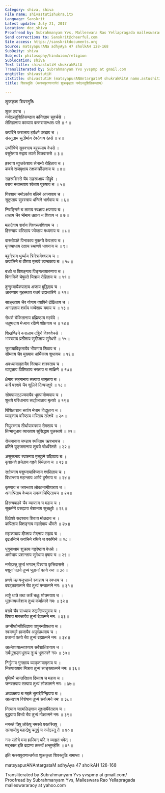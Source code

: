 ```yaml
---
Category: shiva, shiva
File name: shivastutishukra.itx
Language: Sanskrit
Latest update: July 21, 2017
Location: doc_shiva
Proofread by: Subrahmanyam Yvs, Malleswara Rao Yellapragada malleswararaoy at yahoo.com
Send corrections to: Sanskrit@cheerful.com
Site access: https://sanskritdocuments.org
Source: matsyapurANa adhyAya 47 sholkAH 128-168
SubDeity: shiva
Subject: philosophy/hinduism/religion
Sublocation: shiva
Text title: shivastutiH shukrakRitA
Transliterated by: Subrahmanyam Yvs yvspmp at gmail.com
engtitle: shivastutiH
itxtitle: shivastutiH (matsyapurANAntargataM shukrakRitA namo.astushitikaNThAya)
title: शिवस्तुतिः (मत्स्यपुराणान्तर्गतं शुक्रकृइता नमोऽस्तुशितिकण्ठाय)

---
```

  
 शुक्रकृता शिवस्तुतिः   
  
शुक्र उवाच ।  
नमोऽस्तुशितिकण्ठाय कनिष्ठाय सुवर्चसे ।  
लेलिहानाय काव्याय वत्सरायान्धसः पते ॥ १॥  
  
कपर्दिने करालाय हर्यक्ष्णे वरदाय च ।  
संस्तुताय सुतीर्थाय देवदेवाय रंहसे ॥ २॥  
  
उष्णीषिणे सुवक्त्राय बहुरूपाय वेधसे ।  
वसुरेताय रुद्राय तपसे चित्रवाससे ॥ ३॥  
  
ह्रस्वाय व्युप्तकेशाय सेनान्ये रोहिताय च ।  
कवये राजवृक्षाय तक्षकक्रीडनाय च ॥ ४॥  
  
सहस्रशिरसे चैव सहस्राक्षाय मीढुषे ।  
वराय भव्यरूपाय श्वेताय पुरुषाय च ॥ ५॥  
  
गिरशाय नमोऽर्काय बलिने आज्यपाय च ।  
सुतृप्ताय सुवस्त्राय धन्विने भार्गवाय च ॥ ६॥  
  
निषङ्गिणे च ताराय स्वक्षाय क्षपणाय च ।  
ताम्राय चैव भीमाय उग्राय च शिवाय च ॥ ७॥  
  
महादेवाय शर्वाय विश्वरूपशिवाय च ।  
हिरण्याय वरिष्ठाय ज्येष्ठाय मध्यमाय च ॥ ८॥  
  
वास्तोष्पते पिनाकाय मुक्तये केवलाय च ।  
मृगव्याधाय दक्षाय स्थाणवे भाषणाय च ॥ ९॥  
  
बहुनेत्राय धुर्य्याय त्रिनेत्रायेश्वराय च ।  
कपालिने च वीराय मृत्यवे त्र्यम्बकाय च ॥ १०॥  
  
बभ्रवे च पिशङ्गाय पिङ्गलायारुणाय च ।  
पिनाकिने चेषुमते चित्राय रोहिताय च ॥ ११॥  
  
दुन्दुभ्यायैकपादाय अजाय बुद्धिदाय च ।  
आरण्याय गृहस्थाय यतये ब्रह्मचारिणे ॥ १२॥  
  
साङ्ख्याय चैव योगाय व्यापिने दीक्षिताय च ।  
अनाहताय शर्वाय भव्येशाय यमाय च ॥ १३॥  
  
रोधसे चेकितानाय ब्रह्मिष्ठाय महर्षये ।  
चतुष्पदाय मेध्याय रक्षिणे शीघ्रगाय च ॥ १४॥  
  
शिखण्डिने करालाय दंष्ट्रिणे विश्ववेधसे ।  
भास्वराय प्रतीताय सुदीप्ताय सुमेधसे ॥ १५॥  
  
क्रूरायाविकृतायैव भीषणाय शिवाय च ।  
सौम्याय चैव मुख्याय धार्मिकाय शुभायच ॥ १६॥  
  
अवध्यायामृतायैव नित्याय शाश्वताय च ।  
व्यापृताय विशिष्टाय भरताय च साक्षिणे ॥ १७॥  
  
क्षेमाय सहमानाय सत्याय चामृताय च ।  
कर्त्रे परशवे चैव शूलिने दिव्यचक्षुषे ॥ १८॥  
  
सोमपायाऽऽज्यपायैव धूमपायोष्मपाय च ।  
शुचये परिधानाय सद्योजाताय मृत्यवे ॥ १९॥  
  
पिशिताशाय सर्वाय मेघाय विद्युताय च ।  
व्यावृत्ताय वरिष्ठाय भरिताय तरक्षवे ॥ २०॥  
  
त्रिपुरघ्नाय तीर्थायावक्राय रोमशाय च ।  
तिग्मायुधाय व्याख्याय सुसिद्धाय पुलस्तये ॥ २१॥  
  
रोचमानाय चण्डाय स्फीताय ऋषभायच ।  
व्रतिने युङ्जमानाय शुचये चोर्ध्वरेतसे ॥ २२॥  
  
असुरघ्नाय स्वाघ्नाय मृत्युघ्ने यज्ञियाय च ।  
कृशानवे प्रचेताय वह्नये निर्मलाय च ॥ २३॥  
  
रक्षोघ्नाय पशुघ्नायाविघ्नाय श्वसिताय च ।  
विभ्रान्ताय महान्ताय अर्णवे दुर्गमाय च ॥ २४॥  
  
कृष्णाय च जयन्ताय लोकानामीश्वराय च ।  
अनाश्रिताय वेध्याय समत्वाधिष्ठितायच ॥ २५॥  
  
हिरण्यबाहवे चैव व्याप्ताय च महाय च ।  
सुकर्मणे प्रसह्याय चेशानाय सुचक्षुषे ॥ २६॥  
  
क्षिप्रेषवे सदश्वाय शिवाय मोक्षदाय च ।  
कपिलाय पिशङ्गाय महादेवाय धीमते ॥ २७॥  
  
महाकायाय दीप्ताय रोदनाय सहाय च ।  
दृढधन्विने कवचिने रथिने च वरूथिने ॥ २८॥  
  
भृगुनाथाय शुक्राय गह्वरेष्ठाय वेधसे ।  
अमोघाय प्रशान्ताय सुमेधाय वृषाय च ॥ २९॥  
  
नमोऽस्तु तुभ्यं भगवन् विश्वाय कृत्तिवाससे ।  
पशूनां पतये तुभ्यं भूतानां पतये नमः ॥ ३०॥  
  
प्रणवे ऋग्यजुःसाम्ने स्वाहाय च स्वधाय च ।  
वषट्कारात्मने चैव तुभ्यं मन्त्रात्मने नमः ॥ ३१॥  
  
त्वष्ट्रे धात्रे तथा कर्त्रे चक्षुः श्रोत्रमयाय च ।  
भूतभव्यभवेशाय तुभ्यं कर्मात्मने नमः ॥ ३२॥  
  
वसवे चैव साध्याय रुद्रादित्यसुराय च ।  
विषाय मारुतायैव तुभ्यं देवात्मने नमः ॥ ३३॥  
  
अग्नीष्टोमविधिज्ञाय पशुमन्त्रौषधाय च ।  
स्वयम्भुवे ह्यजायैव अपूर्वप्रथमाय च ।  
प्रजानां पतये चैव तुभ्यं ब्रह्मात्मने नमः ॥ ३४॥  
  
आत्मेशायात्मवश्याय सर्वेशातिशयाय च ।  
सर्वभूताङ्गभूताय तुभ्यं भूतात्मने नमः ॥ ३५॥  
  
निर्गुणाय गुणज्ञाय व्याकृतायामृताय च ।  
निरुपाख्याय मित्राय तुभ्यं साङ्ख्यात्मने नमः ॥ ३६॥  
  
पृथिव्यै चान्तरिक्षाय दिव्याय च महाय च ।  
जनस्तपाय सत्याय तुभ्यं लोकात्मने नमः ॥ ३७॥  
  
अव्यक्ताय च महते भूतादेरिन्द्रियाय च ।  
आत्मज्ञाय विशेषाय तुभ्यं सर्वात्मने नमः ॥ ३८॥  
  
नित्याय चात्मलिङ्गाय सूक्ष्मायैवेतराय च ।  
बुद्ध्याय विभवे चैव तुभ्यं मोक्षात्मने नमः ॥ ३९॥  
  
नमस्ते त्रिषु लोकेषु नमस्ते परतस्त्रिषु ।  
सत्यान्तेषु महाद्येषु चतुर्षु च नमोऽस्तु ते ॥ ४०॥  
  
नमः स्तोत्रे मया ह्यस्मिन् यदि न व्याहृतं भवेत् ।  
मद्भक्त इति ब्रह्मण्य तत्सर्वं क्षन्तुमर्हसि ॥ ४१॥  
  
इति मत्स्यपुराणान्तर्गता शुक्रकृता शिवस्तुतिः समाप्ता ।  
  
matsyapurANAntargataM adhyAya 47 sholkAH 128-168  
  
Transliterated by Subrahmanyam Yvs yvspmp at gmail.com/  
Proofread by Subrahmanyam Yvs, Malleswara Rao Yellapragada malleswararaoy at yahoo.com  
  

